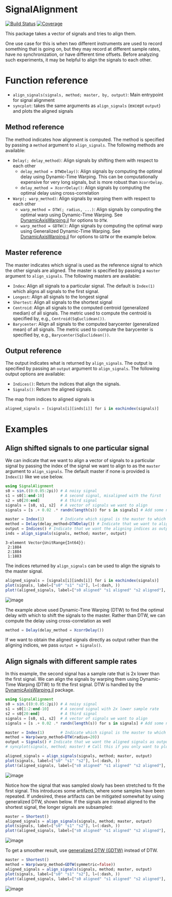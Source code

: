 # SignalAlignment

[![Build Status](https://github.com/baggepinnen/SignalAlignment.jl/workflows/CI/badge.svg)](https://github.com/baggepinnen/SignalAlignment.jl/actions)
[![Coverage](https://codecov.io/gh/baggepinnen/SignalAlignment.jl/branch/master/graph/badge.svg)](https://codecov.io/gh/baggepinnen/SignalAlignment.jl)


This package takes a vector of signals and tries to align them.

One use case for this is when two different instruments are used to record something that is going on, but they may record at different sample rates, have no synchronization, or have different time offsets. Before analyzing such experiments, it may be helpful to align the signals to each other. 

# Function reference
- `align_signals(signals, method; master, by, output)`: Main entrypoint for signal alignment
- `syncplot`: takes the same arguments as `align_signals` (except `output`) and plots the aligned signals

## Method reference
The method indicates how alignment is computed. The method is specified by passing a `method` argument to `align_signals`. The following methods are available:

- `Delay(; delay_method)`: Align signals by shifting them with respect to each other
    - `delay_method = DTWDelay()`: Align signals by computing the optimal delay using Dynamic-Time Warping. This can be computationally expensive for very long signals, but is more robust than `XcorrDelay`.
    - `delay_method = XcorrDelay()`: Align signals by computing the optimal delay using cross-correlation
- `Warp(; warp_method)`: Align signals by warping them with respect to each other
    - `warp_method = DTW(; radius, ...)`: Align signals by computing the optimal warp using Dynamic-Time Warping. See [DynamicAxisWarping.jl](https://github.com/baggepinnen/DynamicAxisWarping.jl) for options to `DTW`.
    - `warp_method = GDTW()`: Align signals by computing the optimal warp using Generalized Dynamic-Time Warping. See [DynamicAxisWarping.jl](https://github.com/baggepinnen/DynamicAxisWarping.jl) for options to `GDTW` or the example below.

## Master reference
The master indicates which signal is used as the reference signal to which the other signals are aligned. The master is specified by passing a `master` argument to `align_signals`. The following masters are available:

- `Index`: Align all signals to a particular signal. The default is `Index(1)` which aligns all signals to the first signal.
- `Longest`: Align all signals to the longest signal
- `Shortest`: Align all signals to the shortest signal
- `Centroid`: Align all signals to the computed centroid (generalized median) of all signals. The metric used to compute the centroid is specified by, e.g., `Centroid(SqEuclidean())`.
- `Barycenter`: Align all signals to the computed barycenter (generalized mean) of all signals. The metric used to compute the barycenter is specified by, e.g., `Barycenter(SqEuclidean())`.

## Output reference
The output indicates what is returned by `align_signals`. The output is specified by passing an `output` argument to `align_signals`. The following output options are available:

- `Indices()`: Return the indices that align the signals.
- `Signals()`: Return the aligned signals.

The map from indices to aligned signals is
```julia
aligned_signals = [signals[i][inds[i]] for i in eachindex(signals)]
```

# Examples

## Align shifted signals to one particular signal
We can indicate that we want to align a vector of signals to a particular signal by passing the index of the signal we want to align to as the `master` argument to `align_signals`. The default master if none is provided is `Index(1)` like we use below.
```julia
using SignalAlignment
s0 = sin.((0:0.05:2pi)) # A noisy signal
s1 = s0[1:end-10]       # A second signal, misaligned with the first
s2 = s0[20:end]         # A third signal
signals = [s0, s1, s2]  # A vector of signals we want to align
signals = [s .+ 0.02 .* randn(length(s)) for s in signals] # Add some noise to the signals

master = Index(1)       # Indicate which signal is the master to which the others are aligned
method = Delay(delay_method=DTWDelay()) # Indicate that we want to align the signals by shifting them, and the delay between them is computed using DTW
output = Indices() # Indicate that we want the aligning indices as output
inds = align_signals(signals, method; master, output)
```
```
3-element Vector{UnitRange{Int64}}:
 2:1884
 2:1884
 1:1883
 ```

The indices returned by `align_signals` can be used to align the signals to the master signal.
```julia
aligned_signals = [signals[i][inds[i]] for i in eachindex(signals)]
plot(signals, label=["s0" "s1" "s2"], l=(:dash, ))
plot!(aligned_signals, label=["s0 aligned" "s1 aligned" "s2 aligned"], c=(1:3)', size=(600, 400))
```
![image](https://user-images.githubusercontent.com/3797491/215254940-f8ced414-cbf3-4818-b31b-19199485de52.png)

The example above used Dynamic-Time Warping (DTW) to find the optimal delay with which to shift the signals to the master. Rather than DTW, we can compute the delay using cross-correlation as well
```julia
method = Delay(delay_method = XcorrDelay())
```

If we want to obtain the aligned signals directly as output rather than the aligning indices, we pass `output = Signals()`.

## Align signals with different sample rates
In this example, the second signal has a sample rate that is 2x lower than the first signal. We can align the signals by warping them using Dynamic-Time Warping (DTW) to fit the first signal. DTW is handled by the [DynamicAxisWarping.jl](https://github.com/baggepinnen/DynamicAxisWarping.jl) package.
```julia
using SignalAlignment
s0 = sin.((0:0.05:2pi)) # A noisy signal
s1 = s0[1:2:end-10]     # A second signal with 2x lower sample rate
s2 = s0[20:end]         # A third signal
signals = [s0, s1, s2]  # A vector of signals we want to align
signals = [s .+ 0.02 .* randn(length(s)) for s in signals] # Add some noise to the signals

master = Index(1)       # Indicate which signal is the master to which the others are aligned
method = Warp(warp_method=DTW(radius=20))
output = Signals() # Indicate that we want the aligned signals as output
# syncplot(signals, method; master) # Call this if you only want to plot the aligned signals

aligned_signals = align_signals(signals, method; master, output)
plot(signals, label=["s0" "s1" "s2"], l=(:dash, ))
plot!(aligned_signals, label=["s0 aligned" "s1 aligned" "s2 aligned"], c=(1:3)', size=(600, 400))
```
![image](https://user-images.githubusercontent.com/3797491/215255054-afedf97c-4913-4bed-923d-d5ac6b52c5a6.png)

Notice how the signal that was sampled slowly has been stretched to fit the first signal. This introduces some artifacts, where some samples have been repeated. If undesired, these artifacts can be mitigated somewhat by using generalized DTW, shown below. If the signals are instead aligned to the shortest signal, the longer signals are subsampled:
```julia
master = Shortest() 
aligned_signals = align_signals(signals, method; master, output)
plot(signals, label=["s0" "s1" "s2"], l=(:dash, ))
plot!(aligned_signals, label=["s0 aligned" "s1 aligned" "s2 aligned"], c=(1:3)', size=(600, 400))
```
![image](https://user-images.githubusercontent.com/3797491/215255616-f924449c-edb2-4431-b6d2-ccfc58636d90.png)

To get a smoother result, use [generalized DTW (GDTW)](https://github.com/baggepinnen/DynamicAxisWarping.jl#generalized-dtw) instead of DTW. 
```julia
master = Shortest()
method = Warp(warp_method=GDTW(symmetric=false))
aligned_signals = align_signals(signals, method; master, output)
plot(signals, label=["s0" "s1" "s2"], l=(:dash, ))
plot!(aligned_signals, label=["s0 aligned" "s1 aligned" "s2 aligned"], c=(1:3)', size=(600, 400))
```
![image](https://user-images.githubusercontent.com/3797491/215255887-3cdeafae-ff39-4de2-85cf-d8849302c938.png)